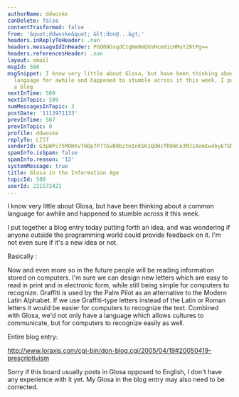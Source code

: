 ```yaml
---
authorName: ddwoske
canDelete: false
contentTrasformed: false
from: '&quot;ddwoske&quot; &lt;don@...&gt;'
headers.inReplyToHeader: .nan
headers.messageIdInHeader: PGQ0NGxqdCtqNm9mQGVHcm91cHMuY29tPg==
headers.referencesHeader: .nan
layout: email
msgId: 508
msgSnippet: I know very little about Glosa, but have been thinking about a common
  language for awhile and happened to stumble across it this week. I put together
  a blog
nextInTime: 509
nextInTopic: 509
numMessagesInTopic: 3
postDate: '1113971133'
prevInTime: 507
prevInTopic: 0
profile: ddwoske
replyTo: LIST
senderId: G3pWPc75MOHXvTmDp7P77GvB9bztmInKSK1QdHcfR8WCo3MJ1AomIw4byE7SMq8w9rSXEL71_PHlq2KkkR2r7ZLP
spamInfo.isSpam: false
spamInfo.reason: '12'
systemMessage: true
title: Glosa in the Information Age
topicId: 508
userId: 221572421
---
```




I know very little about Glosa, but have been thinking about a common
language for awhile and happened to stumble across it this week.

I put together a blog entry today putting forth an idea, and was
wondering if anyone outside the programming world could provide
feedback on it.  I'm not even sure if it's a new idea or not.

Basically :

Now and even more so in the future people will be reading information
stored on computers.  I'm sure we can design new letters which are
easy to read in print and in electronic form, while still being simple
for computers to recognize.  Graffiti is used by the Palm Pilot as an
alternative to the Modern Latin Alphabet.  If we use Graffiti-type
letters instead of the Latin or Roman letters it would be easier for
computers to recognize the text.  Combined with Glosa, we'd not only
have a language which allows cultures to communicate, but for
computers to recognize easily as well.

Entire blog entry:

http://www.loraxis.com/cgi-bin/don-blog.cgi/2005/04/19#20050419-prescriptivism


Sorry if this board usually posts in Glosa opposed to English, I don't
have any experience with it yet.  My Glosa in the blog entry may also
need to be corrected.









